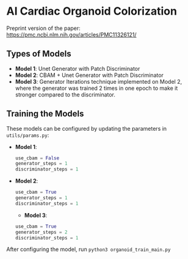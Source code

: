 # AI Cardiac Organoid Colorization
Preprint version of the paper: https://pmc.ncbi.nlm.nih.gov/articles/PMC11326121/

## Types of Models
- **Model 1**: Unet Generator with Patch Discriminator
- **Model 2**: CBAM + Unet Generator with Patch Discriminator
- **Model 3**: Generator Iterations technique implemented on Model 2, where the generator was trained 2 times in one epoch to make it stronger compared to the discriminator.

## Training the Models
These models can be configured by updating the parameters in `utils/params.py`:
- **Model 1**:
  ```python
  use_cbam = False
  generator_steps = 1
  discriminator_steps = 1
  ```
- **Model 2**:
  ```python
  use_cbam = True
  generator_steps = 1
  discriminator_steps = 1
  ```
  - **Model 3**:
  ```python
  use_cbam = True
  generator_steps = 2
  discriminator_steps = 1
  ```

After configuring the model, run `python3 organoid_train_main.py`
